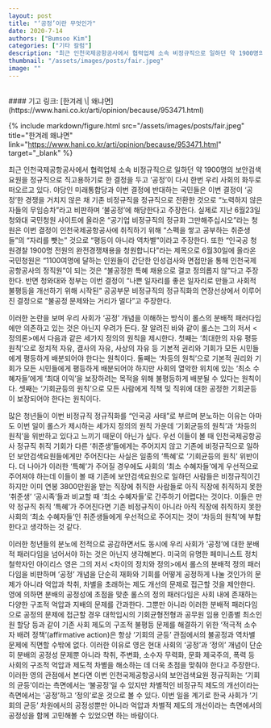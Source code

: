 ```yaml
---
layout: post
title: "‘공정’이란 무엇인가"
date: 2020-7-14
authors: ["Bumsoo Kim"]
categories: ["기타 칼럼"]
description: "최근 인천국제공항공사에서 협력업체 소속 비정규직으로 일하던 약 1900명의 보안검색요원을 정규직으로 직고용하기로 한 결정을 두고 ‘공정’이 다시 한번 우리 사회의 화두로 떠오르고 있다. 야당인 미래통합당과 이번 결정에 반대하는 국민들은 이번 결정이 ‘공정’한 경쟁을 거치지 않은 채 기존 비정규직을 정규직으로 전환한 것으로 “노력하지 않은 자들의 무임승차”라고 비판하며 ‘불공정’에 해당한다고 주장한다."
thumbnail: "/assets/images/posts/fair.jpeg"
image: ""
---
```


<br>
#### 기고 링크: [한겨레 \| 왜냐면](https://www.hani.co.kr/arti/opinion/because/953471.html)

{% include markdown/figure.html src="/assets/images/posts/fair.jpeg" title="한겨레 왜냐면" link="https://www.hani.co.kr/arti/opinion/because/953471.html" target="_blank" %}

최근 인천국제공항공사에서 협력업체 소속 비정규직으로 일하던 약 1900명의 보안검색요원을 정규직으로 직고용하기로 한 결정을 두고 ‘공정’이 다시 한번 우리 사회의 화두로 떠오르고 있다. 야당인 미래통합당과 이번 결정에 반대하는 국민들은 이번 결정이 ‘공정’한 경쟁을 거치지 않은 채 기존 비정규직을 정규직으로 전환한 것으로 “노력하지 않은 자들의 무임승차”라고 비판하며 ‘불공정’에 해당한다고 주장한다. 실제로 지난 6월23일 청와대 국민청원 사이트에 올라온 “공기업 비정규직의 정규화 그만해주십시오”라는 청원은 이번 결정이 인천국제공항공사에 취직하기 위해 “스펙을 쌓고 공부하는 취준생들”의 “자리를 뺏는” 것으로 “평등이 아니라 역차별”이라고 주장한다. 또한 “인국공 청원경찰 1900명 전원의 완전경쟁채용을 청원합니다”라는 제목으로 6월30일에 올라온 국민청원은 “1100여명에 달하는 인원들이 간단한 인성검사와 면접만을 통해 인천국제공항공사의 정직원”이 되는 것은 “불공정한 특혜 채용으로 결코 정의롭지 않”다고 주장한다. 반면 청와대와 정부는 이번 결정이 “나쁜 일자리를 좋은 일자리로 만들고 사회적 불평등을 개선하기 위해 시작된” 공공부문 비정규직의 정규직화의 연장선상에서 이루어진 결정으로 “불공정 문제와는 거리가 멀다”고 주장한다.

이러한 논란을 보며 우리 사회가 ‘공정’ 개념을 이해하는 방식이 롤스의 분배적 패러다임에만 의존하고 있는 것은 아닌지 우려가 든다. 잘 알려진 바와 같이 롤스는 그의 저서 <정의론>에서 다음과 같은 세가지 정의의 원칙을 제시한다. 첫째는 ‘최대한의 자유 평등 원칙’으로 정치적 자유, 결사의 자유, 사상의 자유 등 기본적 권리와 기회가 모든 시민들에게 평등하게 배분되어야 한다는 원칙이다. 둘째는 ‘차등의 원칙’으로 기본적 권리와 기회가 모든 시민들에게 평등하게 배분되어야 하지만 사회의 열악한 위치에 있는 ‘최소 수혜자들’에게 ‘최대 이익’을 보장하려는 목적을 위해 불평등하게 배분될 수 있다는 원칙이다. 셋째는 ‘기회균등의 원칙’으로 모든 사람에게 직책 및 직위에 대한 공정한 기회균등이 보장되어야 한다는 원칙이다.

많은 청년들이 이번 비정규직 정규직화를 “인국공 사태”로 부르며 분노하는 이유는 아마도 이번 일이 롤스가 제시하는 세가지 정의의 원칙 가운데 ‘기회균등의 원칙’과 ‘차등의 원칙’을 위반하고 있다고 느끼기 때문이 아닌가 싶다. 우선 이들이 볼 때 인천국제공항공사 정규직 취직 기회가 다른 ‘취준생’들에게는 주어지지 않고 기존에 비정규직으로 일하던 보안검색요원들에게만 주어진다는 사실은 일종의 ‘특혜’로 ‘기회균등의 원칙’ 위반이다. 더 나아가 이러한 ‘특혜’가 주어질 경우에도 사회의 ‘최소 수혜자들’에게 우선적으로 주어져야 하는데 이들이 볼 때 기존에 보안검색요원으로 일하던 사람들은 비정규직이긴 하지만 이미 연봉 3800만원을 받는 직장에 취직한 사람들로 아직 직장에 취직하지 못한 ‘취준생’ ‘공시족’들과 비교할 때 ‘최소 수혜자들’로 간주하기 어렵다는 것이다. 이들은 만약 정규직 취직 ‘특혜’가 주어진다면 기존 비정규직이 아니라 아직 직장에 취직하지 못한 사회의 ‘최소 수혜자들’인 취준생들에게 우선적으로 주어지는 것이 ‘차등의 원칙’에 부합한다고 생각하는 것 같다.

이러한 청년들의 분노에 전적으로 공감하면서도 동시에 우리 사회가 ‘공정’에 대한 분배적 패러다임을 넘어서야 하는 것은 아닌지 생각해본다. 미국의 유명한 페미니스트 정치철학자인 아이리스 영은 그의 저서 <차이의 정치와 정의>에서 롤스의 분배적 정의 패러다임을 비판하며 ‘공정’ 개념을 단순히 재화와 기회를 어떻게 공정하게 나눌 것인가의 문제가 아니라 억압과 착취, 차별을 초래하는 제도 개선의 문제로 접근할 것을 제안한다. 영에 의하면 분배의 공정성에 초점을 맞춘 롤스의 정의 패러다임은 사회 내에 존재하는 다양한 구조적 억압과 지배의 문제를 간과한다. 그뿐만 아니라 이러한 분배적 패러다임으로 공정의 문제에 접근할 경우 대학입시의 기회균형전형과 공무원 임용 인종별 최소인원 할당 등과 같이 기존 사회 제도의 구조적 불평등 문제를 해결하기 위한 ‘적극적 소수자 배려 정책’(affirmative action)은 항상 ‘기회의 균등’ 관점에서의 불공정과 역차별 문제에 직면할 수밖에 없다. 이러한 이유로 영은 현대 사회의 ‘공정’과 ‘정의’ 개념이 단순히 분배의 공정성 문제뿐 아니라 착취, 주변화, 소수자 무력화, 문화 제국주의, 폭력 등 사회의 구조적 억압과 제도적 차별을 해소하는 데 더욱 초점을 맞춰야 한다고 주장한다. 이러한 영의 관점에서 본다면 이번 인천국제공항공사의 보안검색요원 정규직화는 ‘기회의 균등’이라는 측면에서는 ‘불공정’일 수 있지만 차별적인 비정규직 제도의 개선이라는 측면에서는 ‘공정’하고 ‘정의’로운 것으로 볼 수 있다. 이번 일을 계기로 한국 사회가 ‘기회의 균등’ 차원에서의 공정성뿐만 아니라 억압과 차별적 제도의 개선이라는 측면에서의 공정성을 함께 고민해볼 수 있었으면 하는 바람이다.

<br>
